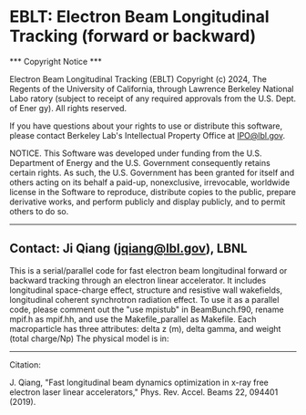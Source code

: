 # EBLT: Electron Beam Longitudinal Tracking (forward or backward)
*** Copyright Notice ***

Electron Beam Longitudinal Tracking  (EBLT) Copyright (c) 2024, The
Regents of the University of California, through Lawrence Berkeley National Labo
ratory (subject to receipt of any required approvals from the U.S. Dept. of Ener
gy). All rights reserved.

If you have questions about your rights to use or distribute this software,
please contact Berkeley Lab's Intellectual Property Office at
IPO@lbl.gov.

NOTICE.  This Software was developed under funding from the U.S. Department
of Energy and the U.S. Government consequently retains certain rights.  As
such, the U.S. Government has been granted for itself and others acting on
its behalf a paid-up, nonexclusive, irrevocable, worldwide license in the
Software to reproduce, distribute copies to the public, prepare derivative
works, and perform publicly and display publicly, and to permit others to do so.

-------------------------
Contact: Ji Qiang (jqiang@lbl.gov), LBNL
-------------------------

This is a serial/parallel code for fast electron beam longitudinal
forward or backward tracking through an electron linear accelerator.
It includes longitudinal space-charge effect, structure
and resistive wall wakefields, longitudinal coherent synchrotron radiation effect.
To use it as a parallel code, please
comment out the "use mpistub" in BeamBunch.f90, rename mpif.h as mpif.hh,
and use the Makefile_parallel as Makefile.
Each macroparticle has three attributes: delta z (m), delta gamma, and weight (total charge/Np)
The physical model is in:

------------------------
Citation:

J. Qiang, "Fast longitudinal beam dynamics optimization in x-ray free electron laser
linear accelerators," Phys. Rev. Accel. Beams 22, 094401 (2019).


